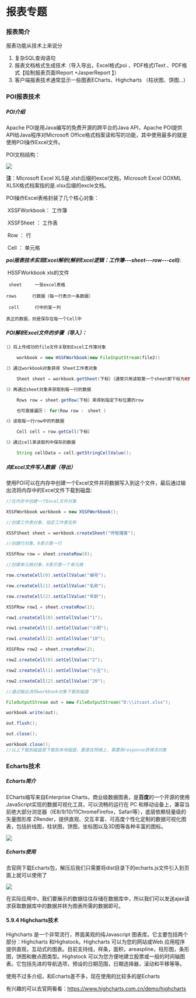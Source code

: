 # **报表专题**

### 报表简介

报表功能从技术上来说分

1. 复杂SQL查询语句
2. 报表文档格式生成技术（导入导出，Excel格式poi 、PDF格式IText 、PDF格式【绘制报表页面IReport +JasperReport 】）
3. 客户端报表技术通常显示一些图表ECharts、Highcharts （柱状图、饼图…）

### POI报表技术

##### POI介绍

Apache POI是用Java编写的免费开源的跨平台的Java API，Apache POI提供API给Java程序对Microsoft Office格式档案读和写的功能，其中使用最多的就是使用POI操作Excel文件。

POI文档结构：

<img src="/img/poi-1.png">

**注**：Microsoft Excel XLS是.xlsh后缀的excel文档，Microsoft Excel OOXML XLSX格式档案指的是.xlsx后缀的excle文档。

POI操作Excel表格封装了几个核心对象：

​	XSSFWorkbook： 工作簿

​	XSSFSheet  ： 工作表

​	Row    ： 行

​	Cell    ： 单元格

***poi报表技术实现Excel解析(解析Excel逻辑：工作簿---sheet---row---cell)***:

​	  HSSFWorkbook    xls的文件   

 	 sheet     一张excel表格

  	rows      行数据（每一行表示一条数据）

 	 cell      行中的某一列

  	真正的数据，则是保存在每一个Cell中

##### POI解析Excel文件的步骤（导入）：

```java
1）将上传成功的file文件关联到Excel工作簿对象

​    workbook = new HSSFWorkbook(new FileInputStream(file2))

2）通过workbook对象获得 Sheet工作表对象

​    Sheet sheet = workbook.getSheet(下标）（通常只用读取第一个sheet即下标为0的sheet）

3）再通过sheet对象来获取到每一行的数据

​    Rows row = sheet.getRow(下标）来得到指定下标位置的row

​    也可直接遍历： for(Row row :　sheet )

4）读取每一行row中的列数据

​    Cell cell = row.getCell(下标）

5）通过cell来读取列中保存的数据

​    String cellData = cell.getStringCellValue();
```

#####  向Excel文件写入数据（导出）

使用POI可以在内存中创建一个Excel文件并将数据写入到这个文件，最后通过输出流将内存中的Excel文件下载到磁盘:

```java
//在内存中创建一个Excel文件对象

XSSFWorkbook workbook = new XSSFWorkbook();

//创建工作表对象，指定工作表名称

XSSFSheet sheet = workbook.createSheet("传智播客");

//创建行对象，0表示第一行

XSSFRow row = sheet.createRow(0);

//创建单元格对象，0表示第一个单元格

row.createCell(0).setCellValue("编号");

row.createCell(1).setCellValue("名称");

row.createCell(2).setCellValue("年龄");

XSSFRow row1 = sheet.createRow(1);

row1.createCell(0).setCellValue("1");

row1.createCell(1).setCellValue("小明");

row1.createCell(2).setCellValue("10");

XSSFRow row2 = sheet.createRow(2);

row2.createCell(0).setCellValue("2");

row2.createCell(1).setCellValue("小王");

row2.createCell(2).setCellValue("20");

//通过输出流将workbook对象下载到磁盘

FileOutputStream out = new FileOutputStream("D:\\itcast.xlsx");

workbook.write(out);

out.flush();

out.close();

workbook.close();
//以上下载到磁盘是下载到本地磁盘，要是在网络上，需要用response获得流对象
```

### Echarts技术

##### Echarts简介

ECharts缩写来自Enterprise Charts，商业级数据图表，是**百度**的一个开源的使用JavaScript实现的数据可视化工具，可以流畅的运行在 PC 和移动设备上，兼容当前绝大部分浏览器（IE8/9/10/11ChromeFirefox，Safari等），底层依赖轻量级的矢量图形库 ZRender，提供直观、交互丰富、可高度个性化定制的数据可视化图表，包括折线图，柱状图，饼图，坐标图以及3D图等各种丰富的图标。

<img src="/img/echarts-1.png">

##### Echarts使用

去官网下载Echarts包，解压后我们只需要将dist目录下的echarts.js文件引入到页面上就可以使用了

<img src="/img/echarts-2.png">

在实际应用中，我们要展示的数据往往存储在数据库中，所以我们可以发送ajax请求获取数据库中的数据并转为图表所需的数据即可。

#### 5.9.4 Highcharts技术

Highcharts 是一个非常流行，界面美观的纯Javascript 图表库。它主要包括两个部分：Highcharts 和Highstock。Highcharts 可以为您的网站或Web 应用程序提供直观，互动式的图表。目前支持线，样条，面积，areaspline，柱形图，条形图，饼图和散点图类型。Highstock 可以为您方便地建立股票或一般的时间轴图表。它包括先进的导航选项，预设的日期范围，日期选择器，滚动和平移等等。

使用不过多介绍，和Echarts差不多，现在使用的比较多的是Echarts

有兴趣的可以去官网看看：https://www.highcharts.com.cn/demo/highcharts